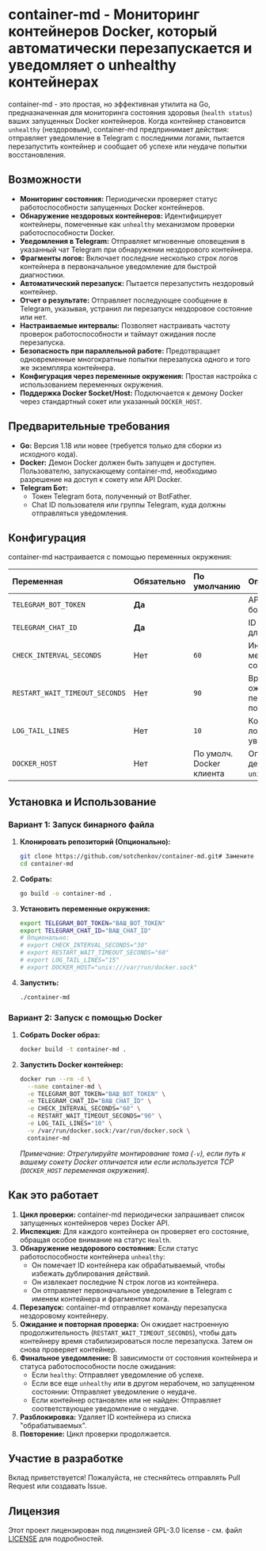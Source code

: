 # container-md - Мониторинг контейнеров Docker, который автоматически перезапускается и уведомляет о unhealthy контейнерах

container-md - это простая, но эффективная утилита на Go, предназначенная для мониторинга состояния здоровья (`health status`) ваших запущенных Docker контейнеров. Когда контейнер становится `unhealthy` (нездоровым), container-md предпринимает действия: отправляет уведомление в Telegram с последними логами, пытается перезапустить контейнер и сообщает об успехе или неудаче попытки восстановления.

## Возможности

*   **Мониторинг состояния:** Периодически проверяет статус работоспособности запущенных Docker контейнеров.
*   **Обнаружение нездоровых контейнеров:** Идентифицирует контейнеры, помеченные как `unhealthy` механизмом проверки работоспособности Docker.
*   **Уведомления в Telegram:** Отправляет мгновенные оповещения в указанный чат Telegram при обнаружении нездорового контейнера.
*   **Фрагменты логов:** Включает последние несколько строк логов контейнера в первоначальное уведомление для быстрой диагностики.
*   **Автоматический перезапуск:** Пытается перезапустить нездоровый контейнер.
*   **Отчет о результате:** Отправляет последующее сообщение в Telegram, указывая, устранил ли перезапуск нездоровое состояние или нет.
*   **Настраиваемые интервалы:** Позволяет настраивать частоту проверок работоспособности и таймаут ожидания после перезапуска.
*   **Безопасность при параллельной работе:** Предотвращает одновременные многократные попытки перезапуска одного и того же экземпляра контейнера.
*   **Конфигурация через переменные окружения:** Простая настройка с использованием переменных окружения.
*   **Поддержка Docker Socket/Host:** Подключается к демону Docker через стандартный сокет или указанный `DOCKER_HOST`.

## Предварительные требования

*   **Go:** Версия 1.18 или новее (требуется только для сборки из исходного кода).
*   **Docker:** Демон Docker должен быть запущен и доступен. Пользователю, запускающему container-md, необходимо разрешение на доступ к сокету или API Docker.
*   **Telegram Бот:**
    *   Токен Telegram бота, полученный от BotFather.
    *   Chat ID пользователя или группы Telegram, куда должны отправляться уведомления.

## Конфигурация

container-md настраивается с помощью переменных окружения:

| Переменная                   | Обязательно | По умолчанию             | Описание                                                                      |
| :--------------------------- | :---------- | :----------------------- | :---------------------------------------------------------------------------- |
| `TELEGRAM_BOT_TOKEN`         | **Да**      |                          | API токен вашего Telegram бота.                                               |
| `TELEGRAM_CHAT_ID`           | **Да**      |                          | ID целевого чата Telegram для уведомлений.                                    |
| `CHECK_INTERVAL_SECONDS`     | Нет         | `60`                     | Интервал (в секундах) между проверками состояния контейнеров.               |
| `RESTART_WAIT_TIMEOUT_SECONDS` | Нет         | `90`                     | Время (в секундах) ожидания после перезапуска перед повторной проверкой.      |
| `LOG_TAIL_LINES`             | Нет         | `10`                     | Количество последних строк лога для включения в уведомление.                |
| `DOCKER_HOST`                | Нет         | По умолч. Docker клиента | Опционально. Укажите хост демона Docker (например, `unix:///var/run/docker.sock`). |

## Установка и Использование

### Вариант 1: Запуск бинарного файла

1.  **Клонировать репозиторий (Опционально):**
    ```bash
    git clone https://github.com/sotchenkov/container-md.git# Замените на ваш путь к репозиторию
    cd container-md
    ```
2.  **Собрать:**
    ```bash
    go build -o container-md .
    ```
3.  **Установить переменные окружения:**
    ```bash
    export TELEGRAM_BOT_TOKEN="ВАШ_BOT_TOKEN"
    export TELEGRAM_CHAT_ID="ВАШ_CHAT_ID"
    # Опционально:
    # export CHECK_INTERVAL_SECONDS="30"
    # export RESTART_WAIT_TIMEOUT_SECONDS="60"
    # export LOG_TAIL_LINES="15"
    # export DOCKER_HOST="unix:///var/run/docker.sock"
    ```
4.  **Запустить:**
    ```bash
    ./container-md
    ```

### Вариант 2: Запуск с помощью Docker

1.  **Собрать Docker образ:**
    ```bash
    docker build -t container-md .
    ```
2.  **Запустить Docker контейнер:**
    ```bash
    docker run --rm -d \
      --name container-md \
      -e TELEGRAM_BOT_TOKEN="ВАШ_BOT_TOKEN" \
      -e TELEGRAM_CHAT_ID="ВАШ_CHAT_ID" \
      -e CHECK_INTERVAL_SECONDS="60" \
      -e RESTART_WAIT_TIMEOUT_SECONDS="90" \
      -e LOG_TAIL_LINES="10" \
      -v /var/run/docker.sock:/var/run/docker.sock \
      container-md
    ```
    *Примечание: Отрегулируйте монтирование тома (`-v`), если путь к вашему сокету Docker отличается или если используется TCP (`DOCKER_HOST` переменная окружения).*

## Как это работает

1.  **Цикл проверки:** container-md периодически запрашивает список запущенных контейнеров через Docker API.
2.  **Инспекция:** Для каждого контейнера он проверяет его состояние, обращая особое внимание на статус `Health`.
3.  **Обнаружение нездорового состояния:** Если статус работоспособности контейнера `unhealthy`:
    *   Он помечает ID контейнера как обрабатываемый, чтобы избежать дублирования действий.
    *   Он извлекает последние N строк логов из контейнера.
    *   Он отправляет первоначальное уведомление в Telegram с именем контейнера и фрагментом лога.
4.  **Перезапуск:** container-md отправляет команду перезапуска нездоровому контейнеру.
5.  **Ожидание и повторная проверка:** Он ожидает настроенную продолжительность (`RESTART_WAIT_TIMEOUT_SECONDS`), чтобы дать контейнеру время стабилизироваться после перезапуска. Затем он снова проверяет контейнер.
6.  **Финальное уведомление:** В зависимости от состояния контейнера и статуса работоспособности после ожидания:
    *   Если `healthy`: Отправляет уведомление об успехе.
    *   Если все еще `unhealthy` или в другом нерабочем, но запущенном состоянии: Отправляет уведомление о неудаче.
    *   Если контейнер остановлен или не найден: Отправляет соответствующее уведомление о неудаче.
7.  **Разблокировка:** Удаляет ID контейнера из списка "обрабатываемых".
8.  **Повторение:** Цикл проверки продолжается.

## Участие в разработке

Вклад приветствуется! Пожалуйста, не стесняйтесь отправлять Pull Request или создавать Issue.

## Лицензия

Этот проект лицензирован под лицензией GPL-3.0 license - см. файл [LICENSE](LICENSE) для подробностей.